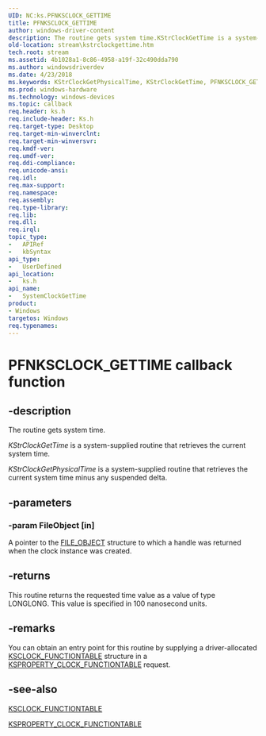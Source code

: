 ```yaml
---
UID: NC:ks.PFNKSCLOCK_GETTIME
title: PFNKSCLOCK_GETTIME
author: windows-driver-content
description: The routine gets system time.KStrClockGetTime is a system-supplied routine that retrieves the current system time.KStrClockGetPhysicalTime is a system-supplied routine that retrieves the current system time minus any suspended delta.
old-location: stream\kstrclockgettime.htm
tech.root: stream
ms.assetid: 4b1028a1-8c86-4958-a19f-32c490dda790
ms.author: windowsdriverdev
ms.date: 4/23/2018
ms.keywords: KStrClockGetPhysicalTime, KStrClockGetTime, PFNKSCLOCK_GETTIME, SystemClockGetTime, SystemClockGetTime routine [Streaming Media Devices], ks/SystemClockGetTime, ksfunc_a60a332c-ffc8-4969-9e81-cccaac9b5c0a.xml, stream.kstrclockgettime
ms.prod: windows-hardware
ms.technology: windows-devices
ms.topic: callback
req.header: ks.h
req.include-header: Ks.h
req.target-type: Desktop
req.target-min-winverclnt: 
req.target-min-winversvr: 
req.kmdf-ver: 
req.umdf-ver: 
req.ddi-compliance: 
req.unicode-ansi: 
req.idl: 
req.max-support: 
req.namespace: 
req.assembly: 
req.type-library: 
req.lib: 
req.dll: 
req.irql: 
topic_type:
-	APIRef
-	kbSyntax
api_type:
-	UserDefined
api_location:
-	ks.h
api_name:
-	SystemClockGetTime
product:
- Windows
targetos: Windows
req.typenames: 
---
```


# PFNKSCLOCK_GETTIME callback function


## -description


The routine gets system time.

<i>KStrClockGetTime</i> is a system-supplied routine that retrieves the current system time.

<i>KStrClockGetPhysicalTime</i> is a system-supplied routine that retrieves the current system time minus any suspended delta.


## -parameters




### -param FileObject [in]

A pointer to the <a href="https://msdn.microsoft.com/library/windows/hardware/ff545834">FILE_OBJECT</a> structure to which a handle was returned when the clock instance was created.


## -returns



This routine returns the requested time value as a value of type LONGLONG. This value is specified in 100 nanosecond units.




## -remarks



You can obtain an entry point for this routine by supplying a driver-allocated <a href="https://msdn.microsoft.com/library/windows/hardware/ff561020">KSCLOCK_FUNCTIONTABLE</a> structure in a <a href="https://msdn.microsoft.com/library/windows/hardware/ff564466">KSPROPERTY_CLOCK_FUNCTIONTABLE</a> request.




## -see-also




<a href="https://msdn.microsoft.com/library/windows/hardware/ff561020">KSCLOCK_FUNCTIONTABLE</a>



<a href="https://msdn.microsoft.com/library/windows/hardware/ff564466">KSPROPERTY_CLOCK_FUNCTIONTABLE</a>
 

 

